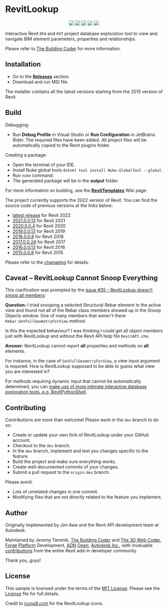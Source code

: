 # RevitLookup

<p align="center">
  <img src="https://img.shields.io/badge/Revit%20API-2022-blue.svg?style=for-the-badge">
  <img src="https://img.shields.io/badge/.NET-4.8-blue.svg?style=for-the-badge">
  <a href="http://opensource.org/licenses/MIT"><img src="https://img.shields.io/github/license/jeremytammik/RevitLookup?style=for-the-badge"></a>
  <a href="https://github.com/jeremytammik/RevitLookup/releases/latest"><img src="https://img.shields.io/github/downloads/jeremytammik/RevitLookup/total?style=for-the-badge"></a>
  <a href="https://actions-badge.atrox.dev/jeremytammik/RevitLookup/goto?ref=master"><img src="https://img.shields.io/endpoint.svg?url=https%3A%2F%2Factions-badge.atrox.dev%2Fjeremytammik%2FRevitLookup%2Fbadge%3Fref%3Dmaster&style=for-the-badge"></a>
</p>

Interactive Revit `RFA` and `RVT` project database exploration tool to view and navigate BIM element parameters, properties and relationships.

Please refer to [The Building Coder](http://thebuildingcoder.typepad.com) for more information.

## Installation

- Go to the [**Releases**](https://github.com/jeremytammik/RevitLookup/releases/latest) section.
- Download and run MSI file.

The installer contains all the latest versions starting from the 2015 version of Revit.

## Build

Debugging:

- Run **Debug Profile** in Visual Studio or **Run Configuration** in JetBrains Rider. The required files have been added. All project files will be automatically copied to the
  Revit plugins folder.

Creating a package:

- Open the terminal of your IDE.
- Install Nuke global tools `dotnet tool install Nuke.GlobalTool --global`.
- Run `nuke` command.
- The generated package will be in the **output** folder.

For more information on building, see the [**RevitTemplates**](https://github.com/Nice3point/RevitTemplates) Wiki page.

The project currently supports the 2022 version of Revit. You can find the source code of previous versions at the links below:

- [latest release](https://github.com/jeremytammik/RevitLookup/releases/latest) for Revit 2022
- [2021.0.0.13](https://github.com/jeremytammik/RevitLookup/releases/tag/2021.0.0.13) for Revit 2021
- [2020.0.0.4](https://github.com/jeremytammik/RevitLookup/releases/tag/2020.0.0.4) for Revit 2020
- [2019.0.0.13](https://github.com/jeremytammik/RevitLookup/releases/tag/2019.0.0.13) for Revit 2019
- [2018.0.0.8](https://github.com/jeremytammik/RevitLookup/releases/tag/2018.0.0.8) for Revit 2018
- [2017.0.0.24](https://github.com/jeremytammik/RevitLookup/releases/tag/2017.0.0.24) for Revit 2017
- [2016.0.0.13](https://github.com/jeremytammik/RevitLookup/releases/tag/2016.0.0.13) for Revit 2016
- [2015.0.0.8](https://github.com/jeremytammik/RevitLookup/releases/tag/2015.0.0.8) for Revit 2015

Please refer to the [changelog](Doc/Changelog.md) for details.

## Caveat &ndash; RevitLookup Cannot Snoop Everything

This clarification was prompted by the [issue #35 &ndash; RevitLookup doesn't snoop all members](https://github.com/jeremytammik/RevitLookup/issues/35):

**Question:** I tried snooping a selected Structural Rebar element in the active view and found not all of the Rebar class members showed up in the Snoop Objects window. One of
many members that weren't there: `Rebar.GetFullGeometryForView` method.

Is this the expected behaviour? I was thinking I could get all object members just with RevitLookup and without the Revit API help file `RevitAPI.chm`.

**Answer:** RevitLookup cannot report **all** properties and methods on **all** elements.

For instance, in the case of `GetFullGeometryForView`, a view input argument is required. How is RevitLookup supposed to be able to guess what view you are interested in?

For methods requiring dynamic input that cannot be automatically determined, you can
[make use of more intimate interactive database exploration tools, e.g. RevitPythonShell](http://thebuildingcoder.typepad.com/blog/2013/11/intimate-revit-database-exploration-with-the-python-shell.html).

## Contributing

Contributions are more than welcome! Please work in the `dev` branch to do so:

- Create or update your own fork of RevitLookup under your GitHub account.
- Checkout to the `dev` branch.
- In the `dev` branch, implement and test you changes specific to the feature.
- Build the project and make sure everything works.
- Create well-documented commits of your changes.
- Submit a pull request to the `origin:dev` branch.

Please avoid:

- Lots of unrelated changes in one commit.
- Modifying files that are not directly related to the feature you implement.

## Author

Originally implemented by Jim Awe and the Revit API development team at Autodesk.

Maintained by Jeremy Tammik,
[The Building Coder](http://thebuildingcoder.typepad.com) and
[The 3D Web Coder](http://the3dwebcoder.typepad.com),
[Forge](http://forge.autodesk.com) [Platform](https://developer.autodesk.com) Development,
[ADN](http://www.autodesk.com/adn)
[Open](http://www.autodesk.com/adnopen),
[Autodesk Inc.](http://www.autodesk.com), with invaluable [contributions](https://github.com/jeremytammik/RevitLookup/graphs/contributors)
from the entire Revit add-in developer community.

Thank you, guys!

## License

This sample is licensed under the terms of the [MIT License](http://opensource.org/licenses/MIT). Please see the [License](License.md) file for full details.

Credit to [icons8.com](https://icons8.com) for the RevitLookup icons.

